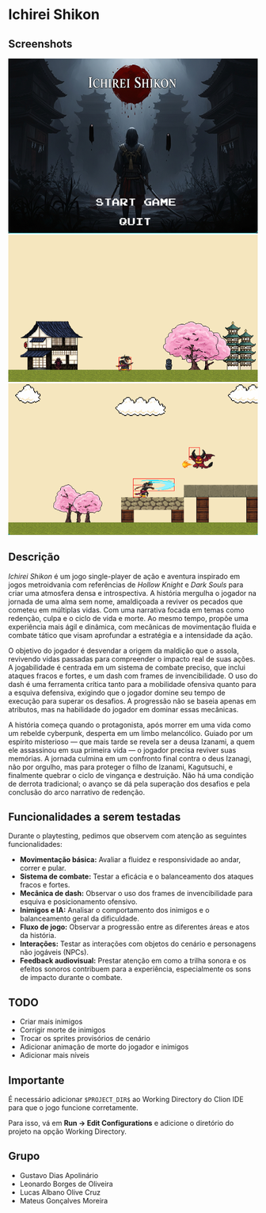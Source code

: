 # Ichirei Shikon

## Screenshots

![Tela do menu principal do jogo](screenshot_mainmenu.png)
![Cenário de exploração do jogo](screenshot_cenario.png)
![Jogador em combate com um inimigo](screenshot_combate.png)

## Descrição

*Ichirei Shikon* é um jogo single-player de ação e aventura inspirado em jogos metroidvania com referências de  *Hollow Knight* e *Dark Souls* para criar uma atmosfera densa e introspectiva. A história mergulha o jogador na jornada de uma alma sem nome, amaldiçoada a reviver os pecados que cometeu em múltiplas vidas. Com uma narrativa focada em temas como redenção, culpa e o ciclo de vida e morte. Ao mesmo tempo, propõe uma experiência mais ágil e dinâmica, com mecânicas de movimentação fluida e combate tático que visam aprofundar a estratégia e a intensidade da ação.

O objetivo do jogador é desvendar a origem da maldição que o assola, revivendo vidas passadas para compreender o impacto real de suas ações. A jogabilidade é centrada em um sistema de combate preciso, que inclui ataques fracos e fortes, e um dash com frames de invencibilidade. O uso do dash é uma ferramenta crítica tanto para a mobilidade ofensiva quanto para a esquiva defensiva, exigindo que o jogador domine seu tempo de execução para superar os desafios. A progressão não se baseia apenas em atributos, mas na habilidade do jogador em dominar essas mecânicas.

A história começa quando o protagonista, após morrer em uma vida como um rebelde cyberpunk, desperta em um limbo melancólico. Guiado por um espírito misterioso — que mais tarde se revela ser a deusa Izanami, a quem ele assassinou em sua primeira vida — o jogador precisa reviver suas memórias. A jornada culmina em um confronto final contra o deus Izanagi, não por orgulho, mas para proteger o filho de Izanami, Kagutsuchi, e finalmente quebrar o ciclo de vingança e destruição. Não há uma condição de derrota tradicional; o avanço se dá pela superação dos desafios e pela conclusão do arco narrativo de redenção.

## Funcionalidades a serem testadas

Durante o playtesting, pedimos que observem com atenção as seguintes funcionalidades:

* **Movimentação básica:** Avaliar a fluidez e responsividade ao andar, correr e pular.
* **Sistema de combate:** Testar a eficácia e o balanceamento dos ataques fracos e fortes.
* **Mecânica de dash:** Observar o uso dos frames de invencibilidade para esquiva e posicionamento ofensivo.
* **Inimigos e IA:** Analisar o comportamento dos inimigos e o balanceamento geral da dificuldade.
* **Fluxo de jogo:** Observar a progressão entre as diferentes áreas e atos da história.
* **Interações:** Testar as interações com objetos do cenário e personagens não jogáveis (NPCs).
* **Feedback audiovisual:** Prestar atenção em como a trilha sonora e os efeitos sonoros contribuem para a experiência, especialmente os sons de impacto durante o combate.

## TODO
* Criar mais inimigos
* Corrigir morte de inimigos
* Trocar os sprites provisórios de cenário
* Adicionar animação de morte do jogador e inimigos
* Adicionar mais níveis

## **Importante**
É necessário adicionar `` $PROJECT_DIR$ `` ao Working Directory do Clion IDE para que o jogo funcione corretamente.

Para isso, vá em **Run -> Edit Configurations** e adicione o diretório do projeto na opção Working Directory.

## Grupo
* Gustavo Dias Apolinário
* Leonardo Borges de Oliveira
* Lucas Albano Olive Cruz
* Mateus Gonçalves Moreira
